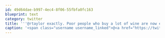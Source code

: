 ```yaml
---
id: 49d64dae-b997-4ec4-8f06-55fbfa0fc163
blueprint: text
category: twitter
title: '''@rtaylor exactly. Poor people who buy a lot of wine are now enjoying the "progressive-ness" of the HST @Mcara'
caption: '<span class="username username_linked">@<a href="https://twitter.com/rtaylor" title="Elon Musk">rtaylor</a></span> exactly. Poor people who buy a lot of wine are now enjoying the "progressive-ness" of the HST @Mcara'
---
```

